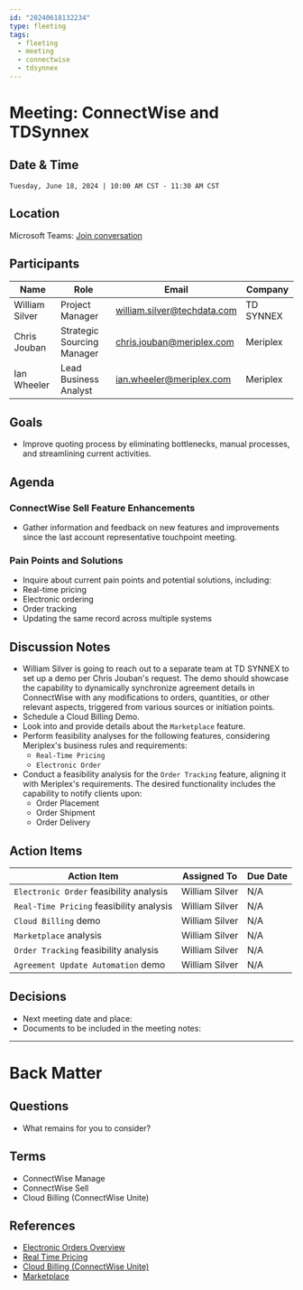 ```yaml
---
id: "20240618132234"
type: fleeting
tags:
  - fleeting
  - meeting
  - connectwise
  - tdsynnex
---
```


# Meeting: ConnectWise and TDSynnex

## Date & Time

```Datetime
Tuesday, June 18, 2024 | 10:00 AM CST - 11:30 AM CST 
```

## Location

Microsoft Teams: [Join conversation](https://teams.microsoft.com/l/meetup-join/19%3ameeting_ODI3MTRkNGEtMzJmZS00NTA1LWE2MjEtZjNlNDcyMGUwMDVi%40thread.v2/0?context=%7b%22Tid%22%3a%226d4422b6-9fe9-4ec2-8904-ccaa320bd30a%22%2c%22Oid%22%3a%224928663b-f568-404a-83f8-d6697c26de46%22%7d)

## Participants

| Name           | Role                       | Email                       | Company   |
| -------------- | -------------------------- | --------------------------- | --------- |
| William Silver | Project Manager            | william.silver@techdata.com | TD SYNNEX |
| Chris Jouban   | Strategic Sourcing Manager | chris.jouban@meriplex.com   | Meriplex  |
| Ian Wheeler    | Lead Business Analyst      | ian.wheeler@meriplex.com    | Meriplex  |

## Goals
- Improve quoting process by eliminating bottlenecks, manual processes, and streamlining current activities.

## Agenda

### ConnectWise Sell Feature Enhancements
- Gather information and feedback on new features and improvements since the last account representative touchpoint meeting.

### Pain Points and Solutions
- Inquire about current pain points and potential solutions, including:
 - Real-time pricing
 - Electronic ordering
 - Order tracking
 - Updating the same record across multiple systems

## Discussion Notes

- William Silver is going to reach out to a separate team at TD SYNNEX to set up a demo per Chris Jouban's request. The demo should showcase the capability to dynamically synchronize agreement details in ConnectWise with any modifications to orders, quantities, or other relevant aspects, triggered from various sources or initiation points.
- Schedule a Cloud Billing Demo.
- Look into and provide details about the `Marketplace` feature.
- Perform feasibility analyses for the following features, considering Meriplex's business rules and requirements:
	 - `Real-Time Pricing`
	 - `Electronic Order`
- Conduct a feasibility analysis for the `Order Tracking` feature, aligning it with Meriplex's requirements. The desired functionality includes the capability to notify clients upon:
	 - Order Placement
	 - Order Shipment
	 - Order Delivery

## Action Items

| Action Item                              | Assigned To    | Due Date |
| ---------------------------------------- | -------------- | -------- |
| `Electronic Order` feasibility analysis  | William Silver | N/A      |
| `Real-Time Pricing` feasibility analysis | William Silver | N/A      |
| `Cloud Billing` demo                     | William Silver | N/A      |
| `Marketplace` analysis                   | William Silver | N/A      |
| `Order Tracking` feasibility analysis    | William Silver | N/A      |
| `Agreement Update Automation` demo       | William Silver | N/A      |

## Decisions

- Next meeting date and place: 
- Documents to be included in the meeting notes:


---
# Back Matter
## Questions

- What remains for you to consider?

## Terms

- ConnectWise Manage
- ConnectWise Sell
- Cloud Billing (ConnectWise Unite)

## References

- [Electronic Orders Overview](https://docs.connectwise.com/ConnectWise_Sell/300/060/010/001)
- [Real Time Pricing](https://docs.connectwise.com/ConnectWise_Sell/800/060/010)
- [Cloud Billing (ConnectWise Unite)](https://docs.connectwise.com/ConnectWise_Unite)
- [Marketplace](https://docs.connectwise.com/ConnectWise_Documentation/090/006)
